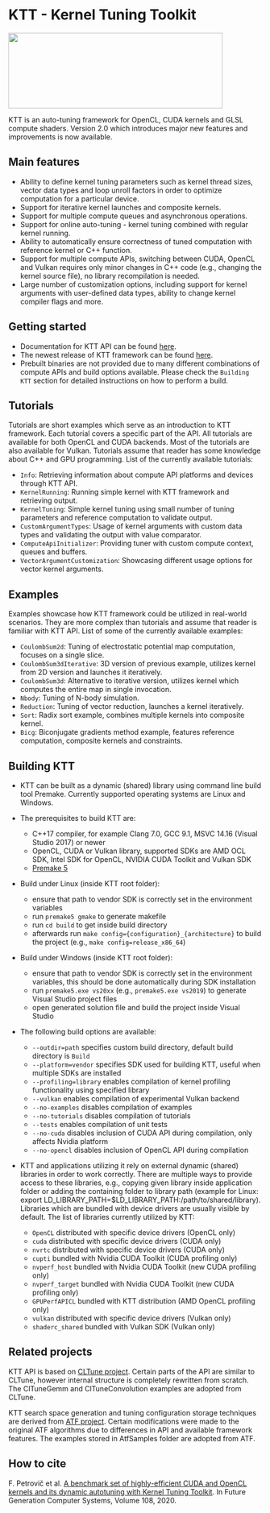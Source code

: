 KTT - Kernel Tuning Toolkit
===========================
<img src="https://github.com/HiPerCoRe/KTT/blob/master/docs/resources/ktt_logo.png" width="425" height="150"/>

KTT is an auto-tuning framework for OpenCL, CUDA kernels and GLSL compute shaders. Version 2.0 which introduces major
new features and improvements is now available.

Main features
-------------
* Ability to define kernel tuning parameters such as kernel thread sizes, vector data types and loop unroll factors
in order to optimize computation for a particular device.
* Support for iterative kernel launches and composite kernels.
* Support for multiple compute queues and asynchronous operations.
* Support for online auto-tuning - kernel tuning combined with regular kernel running.
* Ability to automatically ensure correctness of tuned computation with reference kernel or C++ function.
* Support for multiple compute APIs, switching between CUDA, OpenCL and Vulkan requires only minor changes in C++ code
(e.g., changing the kernel source file), no library recompilation is needed.
* Large number of customization options, including support for kernel arguments with user-defined data types,
ability to change kernel compiler flags and more.

Getting started
---------------
* Documentation for KTT API can be found [here](https://hipercore.github.io/KTT/).
* The newest release of KTT framework can be found [here](https://github.com/HiPerCoRe/KTT/releases).
* Prebuilt binaries are not provided due to many different combinations of compute APIs and build options available.
Please check the `Building KTT` section for detailed instructions on how to perform a build.

Tutorials
---------
Tutorials are short examples which serve as an introduction to KTT framework. Each tutorial covers a specific part of
the API. All tutorials are available for both OpenCL and CUDA backends. Most of the tutorials are also available for
Vulkan. Tutorials assume that reader has some knowledge about C++ and GPU programming. List of the currently available
tutorials:

* `Info`: Retrieving information about compute API platforms and devices through KTT API.
* `KernelRunning`: Running simple kernel with KTT framework and retrieving output.
* `KernelTuning`: Simple kernel tuning using small number of tuning parameters and reference computation to validate output.
* `CustomArgumentTypes`: Usage of kernel arguments with custom data types and validating the output with value comparator.
* `ComputeApiInitializer`: Providing tuner with custom compute context, queues and buffers.
* `VectorArgumentCustomization`: Showcasing different usage options for vector kernel arguments.

Examples
--------
Examples showcase how KTT framework could be utilized in real-world scenarios. They are more complex than tutorials and
assume that reader is familiar with KTT API. List of some of the currently available examples:

* `CoulombSum2d`: Tuning of electrostatic potential map computation, focuses on a single slice.
* `CoulombSum3dIterative`: 3D version of previous example, utilizes kernel from 2D version and launches it iteratively.
* `CoulombSum3d`: Alternative to iterative version, utilizes kernel which computes the entire map in single invocation.
* `Nbody`: Tuning of N-body simulation.
* `Reduction`: Tuning of vector reduction, launches a kernel iteratively.
* `Sort`: Radix sort example, combines multiple kernels into composite kernel.
* `Bicg`: Biconjugate gradients method example, features reference computation, composite kernels and constraints.

Building KTT
------------
* KTT can be built as a dynamic (shared) library using command line build tool Premake. Currently supported operating
systems are Linux and Windows.

* The prerequisites to build KTT are:
    - C++17 compiler, for example Clang 7.0, GCC 9.1, MSVC 14.16 (Visual Studio 2017) or newer
    - OpenCL, CUDA or Vulkan library, supported SDKs are AMD OCL SDK, Intel SDK for OpenCL, NVIDIA CUDA Toolkit
      and Vulkan SDK
    - [Premake 5](https://premake.github.io/download.html)
    
* Build under Linux (inside KTT root folder):
    - ensure that path to vendor SDK is correctly set in the environment variables
    - run `premake5 gmake` to generate makefile
    - run `cd build` to get inside build directory
    - afterwards run `make config={configuration}_{architecture}` to build the project (e.g., `make config=release_x86_64`)
    
* Build under Windows (inside KTT root folder):
    - ensure that path to vendor SDK is correctly set in the environment variables, this should be done automatically
    during SDK installation
    - run `premake5.exe vs20xx` (e.g., `premake5.exe vs2019`) to generate Visual Studio project files
    - open generated solution file and build the project inside Visual Studio

* The following build options are available:
    - `--outdir=path` specifies custom build directory, default build directory is `Build`
    - `--platform=vendor` specifies SDK used for building KTT, useful when multiple SDKs are installed
    - `--profiling=library` enables compilation of kernel profiling functionality using specified library
    - `--vulkan` enables compilation of experimental Vulkan backend
    - `--no-examples` disables compilation of examples
    - `--no-tutorials` disables compilation of tutorials
    - `--tests` enables compilation of unit tests
    - `--no-cuda` disables inclusion of CUDA API during compilation, only affects Nvidia platform
    - `--no-opencl` disables inclusion of OpenCL API during compilation

* KTT and applications utilizing it rely on external dynamic (shared) libraries in order to work correctly. There are
  multiple ways to provide access to these libraries, e.g., copying given library inside application folder or adding the
  containing folder to library path (example for Linux: export LD_LIBRARY_PATH=$LD_LIBRARY_PATH:/path/to/shared/library).
  Libraries which are bundled with device drivers are usually visible by default. The list of libraries currently utilized
  by KTT:
    - `OpenCL` distributed with specific device drivers (OpenCL only)
    - `cuda` distributed with specific device drivers (CUDA only)
    - `nvrtc` distributed with specific device drivers (CUDA only)
    - `cupti` bundled with Nvidia CUDA Toolkit (CUDA profiling only)
    - `nvperf_host` bundled with Nvidia CUDA Toolkit (new CUDA profiling only)
    - `nvperf_target` bundled with Nvidia CUDA Toolkit (new CUDA profiling only)
    - `GPUPerfAPICL` bundled with KTT distribution (AMD OpenCL profiling only)
    - `vulkan` distributed with specific device drivers (Vulkan only)
    - `shaderc_shared` bundled with Vulkan SDK (Vulkan only)
    
Related projects
----------------
KTT API is based on [CLTune project](https://github.com/CNugteren/CLTune). Certain parts of the API are similar to CLTune,
however internal structure is completely rewritten from scratch. The ClTuneGemm and ClTuneConvolution examples are adopted from CLTune.

KTT search space generation and tuning configuration storage techniques are derived from [ATF project](https://dl.acm.org/doi/10.1145/3427093).
Certain modifications were made to the original ATF algorithms due to differences in API and available framework features. The examples stored in AtfSamples folder are adopted from ATF.

How to cite
-----------
F. Petrovič et al. [A benchmark set of highly-efficient CUDA and OpenCL kernels and its dynamic autotuning with Kernel Tuning Toolkit](https://www.sciencedirect.com/science/article/abs/pii/S0167739X19327360). In Future Generation Computer Systems, Volume 108, 2020.
